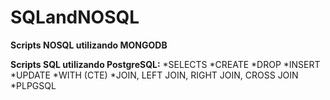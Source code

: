 # SQLandNOSQL

**Scripts NOSQL utilizando MONGODB**

**Scripts SQL utilizando PostgreSQL:**
*SELECTS 
*CREATE
*DROP
*INSERT
*UPDATE
*WITH (CTE)
*JOIN, LEFT JOIN, RIGHT JOIN, CROSS JOIN
*PLPGSQL

